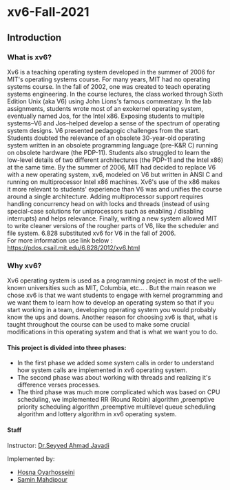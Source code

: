 # xv6-Fall-2021
## Introduction
### What is xv6?
Xv6 is a teaching operating system developed in the summer of 2006 for MIT's operating systems course. 
For many years, MIT had no operating systems course. In the fall of 2002, one was created to teach operating systems engineering. In the course lectures, the class worked through Sixth Edition Unix (aka V6) using John Lions's famous commentary. In the lab assignments, students wrote most of an exokernel operating system, eventually named Jos, for the Intel x86. Exposing students to multiple systems–V6 and Jos–helped develop a sense of the spectrum of operating system designs.
V6 presented pedagogic challenges from the start. Students doubted the relevance of an obsolete 30-year-old operating system written in an obsolete programming language (pre-K&R C) running on obsolete hardware (the PDP-11). Students also struggled to learn the low-level details of two different architectures (the PDP-11 and the Intel x86) at the same time. By the summer of 2006, MIT had decided to replace V6 with a new operating system, xv6, modeled on V6 but written in ANSI C and running on multiprocessor Intel x86 machines. Xv6's use of the x86 makes it more relevant to students' experience than V6 was and unifies the course around a single architecture. Adding multiprocessor support requires handling concurrency head on with locks and threads (instead of using special-case solutions for uniprocessors such as enabling / disabling interrupts) and helps relevance. Finally, writing a new system allowed MIT to write cleaner versions of the rougher parts of V6, like the scheduler and file system. 6.828 substituted xv6 for V6 in the fall of 2006. <br />
For more information use link below : <br />
https://pdos.csail.mit.edu/6.828/2012/xv6.html
### Why xv6? 
Xv6 operating system is used as a programming project in most of the well-known universities such as MIT, Columbia, etc… . 
But the main reason we chose xv6 is that we want students to engage with kernel programming and we want them to learn how to develop an operating system so that if you start working in a team, developing operating system you would probably know the ups and downs. Another reason for choosing xv6 is that, what is taught throughout the course can be used to make some crucial modifications in this operating system and that is what we want you to do.


#### This project is divided into three phases: 

- In the first phase we added some system calls in order to understand how system calls are implemented in xv6 operating system.
- The second phase was about working with threads and realizing it's difference verses processes.
- The third phase was much more complicated which was based on CPU scheduling, we implemented RR (Round Robin) algorithm ,preemptive priority scheduling algorithm ,preemptive multilevel queue scheduling algorithm and lottery algorithm in xv6 operating system.

#### Staff
Instructor: [Dr.Seyyed Ahmad Javadi](https://github.com/sajavadi) <br />

Implemented by: 
 - [Hosna Oyarhosseini](https://github.com/hosnahoseini) <br />
 - [Samin Mahdipour](https://github.com/precioux) <br />
